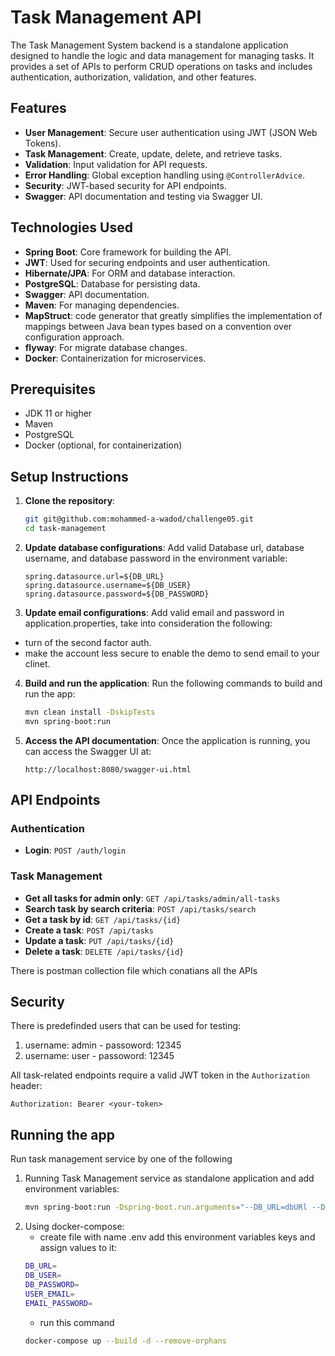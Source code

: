 
# Task Management API

The Task Management System backend is a standalone application designed to handle the logic and data management  for managing tasks. It provides a set of APIs to perform CRUD operations on tasks and includes authentication, authorization, validation, and other features.
## Features

- **User Management**: Secure user authentication using JWT (JSON Web Tokens).
- **Task Management**: Create, update, delete, and retrieve tasks.
- **Validation**: Input validation for API requests.
- **Error Handling**: Global exception handling using `@ControllerAdvice`.
- **Security**: JWT-based security for API endpoints.
- **Swagger**: API documentation and testing via Swagger UI.

## Technologies Used

- **Spring Boot**: Core framework for building the API.
- **JWT**: Used for securing endpoints and user authentication.
- **Hibernate/JPA**: For ORM and database interaction.
- **PostgreSQL**: Database for persisting data.
- **Swagger**: API documentation.
- **Maven**: For managing dependencies.
- **MapStruct**: code generator that greatly simplifies the implementation of mappings between Java bean types based on a convention over configuration approach.
- **flyway**: For migrate database changes.
- **Docker**: Containerization for microservices.

## Prerequisites

- JDK 11 or higher
- Maven
- PostgreSQL
- Docker (optional, for containerization)

## Setup Instructions

1. **Clone the repository**:
   ```bash
   git git@github.com:mohammed-a-wadod/challenge05.git
   cd task-management
   ```

2. **Update database configurations**:
   Add valid Database url, database username, and database password in the environment variable:
   ```properties
   spring.datasource.url=${DB_URL}
   spring.datasource.username=${DB_USER}
   spring.datasource.password=${DB_PASSWORD}
   ```
3. **Update email configurations**: Add valid email and password in application.properties, take into consideration the following:
- turn of the second factor auth.
- make the account less secure to enable the demo to send email to your clinet.

4. **Build and run the application**:
   Run the following commands to build and run the app:
   ```bash
   mvn clean install -DskipTests
   mvn spring-boot:run
   ```

5. **Access the API documentation**:
   Once the application is running, you can access the Swagger UI at:
   ```
   http://localhost:8080/swagger-ui.html
   ``` 

## API Endpoints

### Authentication

- **Login**: `POST /auth/login`

### Task Management

- **Get all tasks for admin only**: `GET /api/tasks/admin/all-tasks`
- **Search task by search criteria**: `POST /api/tasks/search`
- **Get a task by id**: `GET /api/tasks/{id}`
- **Create a task**: `POST /api/tasks`
- **Update a task**: `PUT /api/tasks/{id}`
- **Delete a task**: `DELETE /api/tasks/{id}`

There is postman collection file which conatians all the APIs

## Security

There is predefinded users that can be used for testing:
1. username: admin - passoword: 12345
2. username: user - passoword: 12345

All task-related endpoints require a valid JWT token in the `Authorization` header:
```
Authorization: Bearer <your-token>
```

## Running the app

Run task management service by one of the following

1. Running Task Management service as standalone application and add environment variables:
   ```bash
   mvn spring-boot:run -Dspring-boot.run.arguments="--DB_URL=dbURl --DB_USER=dbUsername --DB_PASSWORD=dbPassword --USER_EMAIL=mail --EMAIL_PASSWORD=mailPassword"
   ```
2. Using docker-compose:
   - create file with name .env add this environment variables keys and assign values to it:
   ```bash
   DB_URL= 
   DB_USER= 
   DB_PASSWORD= 
   USER_EMAIL= 
   EMAIL_PASSWORD=
   ```
   - run this command
   ```bash
   docker-compose up --build -d --remove-orphans
   ```
